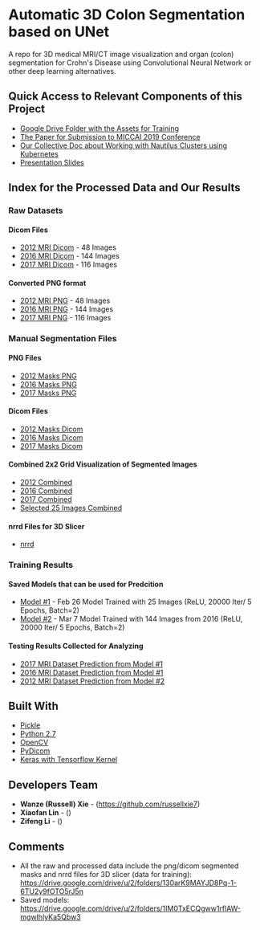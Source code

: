 # Automatic 3D Colon Segmentation based on UNet
A repo for 3D medical MRI/CT image visualization and organ (colon) segmentation for Crohn's Disease using Convolutional Neural Network or other deep learning alternatives.


## Quick Access to Relevant Components of this Project

* [Google Drive Folder with the Assets for Training](https://drive.google.com/drive/folders/1AunUYgQ-9ka_B1l2Z9-GuUamAn2uUq7t?usp=sharing)
* [The Paper for Submission to MICCAI 2019 Conference](https://github.com/RussellXie7/MICCAI_paper)
* [Our Collective Doc about Working with Nautilus Clusters using Kubernetes](https://docs.google.com/document/d/1wqA_Z3cJzHDX2bTvzgSnVFPjCa8qKwpf5X6XLIMTaA8/edit?usp=sharing)
* [Presentation Slides](https://docs.google.com/presentation/d/16SVB5gvhoe-OGjmxUGqrrv-eT7HzAeizTpWoNYDJ4K8/edit?usp=sharing)


## Index for the Processed Data and Our Results

### Raw Datasets

#### Dicom Files
* [2012 MRI Dicom](https://drive.google.com/drive/u/1/folders/1Kq7pXDYBLuK2zVMTtTEroSwaY6LOsCH0) - 48 Images
* [2016 MRI Dicom](https://drive.google.com/drive/u/1/folders/1MQy0XIcm3zMOGPrtAOMIP2femiwhx4Ao) - 144 Images
* [2017 MRI Dicom](https://drive.google.com/drive/u/1/folders/1R3mjU86Nw_y7GGZ5j-YOubvHhVLMjSv9) - 116 Images

#### Converted PNG format
* [2012 MRI PNG](https://drive.google.com/drive/u/1/folders/1BP3lO0is7fqsVdWUr-yHg0b7d26I38Ac) - 48 Images
* [2016 MRI PNG](https://drive.google.com/drive/u/1/folders/1W5HFdBuPE9ucsEvVmdiC-E0e5p0QsZz7) - 144 Images
* [2017 MRI PNG](https://drive.google.com/drive/u/1/folders/1NhWQKBejSiJ1DWqMHefPIQiAINrDlDSH) - 116 Images

### Manual Segmentation Files

#### PNG Files
* [2012 Masks PNG]()
* [2016 Masks PNG](https://drive.google.com/drive/u/1/folders/1Tgd3OwXcL8Erp9fQAyz-D9A2-NEfqcgf)
* [2017 Masks PNG](https://drive.google.com/drive/u/1/folders/1xMdJ8vO1qOpOWRR9ravVpbH1LYP4A1bD)

#### Dicom Files
* [2012 Masks Dicom]()
* [2016 Masks Dicom](https://drive.google.com/drive/u/1/folders/1MHpbgCqto8iGzksbB66NxaYhg6rPB9oJ)
* [2017 Masks Dicom](https://drive.google.com/drive/u/1/folders/1JaKEdTkDP0C4a2AphwgbDs9qzDqskfoR)

#### Combined 2x2 Grid Visualization of Segmented Images
* [2012 Combined]()
* [2016 Combined](https://drive.google.com/drive/u/1/folders/1zibkm0_HktcdjGxqnA6h6jTfjK6qwb4_)
* [2017 Combined]()
* [Selected 25 Images Combined](https://drive.google.com/drive/u/1/folders/1zNEMqfPvCgKSDwcj-tUs9JD6uhPcTAVz)

#### nrrd Files for 3D Slicer
* [nrrd](https://drive.google.com/drive/u/1/folders/1U2Krl-tfqSd0kjTMWnLRWDKztoHZ3goP)


### Training Results

#### Saved Models that can be used for Predcition
* [Model #1](https://drive.google.com/drive/u/1/folders/1mU3aCjdGDIylqHM6U9BUqbO-p1tcOw6T) - Feb 26 Model Trained with 25 Images (ReLU, 20000 Iter/ 5 Epochs, Batch=2)
* [Model #2](https://drive.google.com/drive/u/1/folders/1xyu-3f6h6aPIVuOJzzmU_2yinqSZ6qQr) - Mar 7 Model Trained with 144 Images from 2016 (ReLU, 20000 Iter/ 5 Epochs, Batch=2)

#### Testing Results Collected for Analyzing
* [2017 MRI Dataset Prediction from Model #1](https://drive.google.com/drive/u/1/folders/1-e7w-HwYfVcwk5QmryMLBjPyRZ2ExZ_m)
* [2016 MRI Dataset Prediction from Model #1]()
* [2012 MRI Dataset Prediction from Model #2]()

## Built With

* [Pickle](https://docs.python.org/3/library/pickle.html)
* [Python 2.7](https://www.python.org/)
* [OpenCV](https://opencv.org/)
* [PyDicom](https://pydicom.github.io/pydicom/stable/index.html)
* [Keras with Tensorflow Kernel]()


## Developers Team

* **Wanze (Russell) Xie** - (https://github.com/russellxie7)
* **Xiaofan Lin** - ()
* **Zifeng Li** - ()


## Comments

* All the raw and processed data include the png/dicom segmented masks and nrrd files for 3D slicer (data for training): https://drive.google.com/drive/u/2/folders/130arK9MAYJD8Pq-1-6TU2y9fOTO5rJ5n
* Saved models: https://drive.google.com/drive/u/2/folders/1IM0TxECQgww1rflAW-mgwIhlyKa5Qbw3

